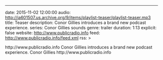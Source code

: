 ---
date: 2015-11-02 12:00:00
audio: http://ia601507.us.archive.org/9/items/playlist-teaser/playlist-teaser.mp3
title: Teaser
description: Conor Gillies introduces a brand new podcast experience.
series: Conor Gillies sounds
genre: trailer
duration: 1:13
explicit: false
website: http://www.publicradio.info
feed: http://www.publicradio.info/feed.xml
rss: >
  <title>Teaser</title>
  <link>http://www.publicradio.info</link>
  <description>
    Conor Gillies introduces a brand new podcast experience.  
    </description>
  <dc:creator>Conor Gillies</dc:creator>
  <guid isPermaLink="true">http://www.publicradio.info</guid>
